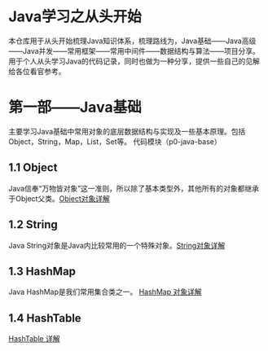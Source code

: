 # Java学习之从头开始

本仓库用于从头开始梳理Java知识体系，梳理路线为，Java基础——Java高级——Java并发——常用框架——常用中间件——数据结构与算法——项目分享。用于个人从头学习Java的代码记录，同时也做为一种分享，提供一些自己的见解给各位看官参考。

# 第一部——Java基础
主要学习Java基础中常用对象的底层数据结构与实现及一些基本原理。包括Object，String，Map，List，Set等。
    代码模块（p0-java-base）

## 1.1 Object
Java信奉“万物皆对象”这一准则，所以除了基本类型外，其他所有的对象都继承于Object父类。<a href="https://weechang.github.io/2018/06/07/java%E5%9F%BA%E7%A1%80-0%E2%80%94%E2%80%94Object%E7%B1%BB/" target="_blank">Object对象详解<a>
  
## 1.2 String
Java String对象是Java内比较常用的一个特殊对象。<a href="https://weechang.github.io/2018/06/08/java%E5%9F%BA%E7%A1%80-1%E2%80%94%E2%80%94String%E7%B1%BB/" target="_blank">String对象详解</a>
    
## 1.3 HashMap
Java HashMap是我们常用集合类之一。 <a href="https://weechang.github.io/2018/07/30/java%E5%9F%BA%E7%A1%80-2%E2%80%94%E2%80%94HashMap%E7%B1%BB/" target="_blank">HashMap 对象详解</a>
 
## 1.4 HashTable
<a href="https://weechang.github.io/2018/07/31/java%E5%9F%BA%E7%A1%80-3%E2%80%94%E2%80%94HashTable%E7%B1%BB/" target="_blank">HashTable 详解</a>  
   
   
    